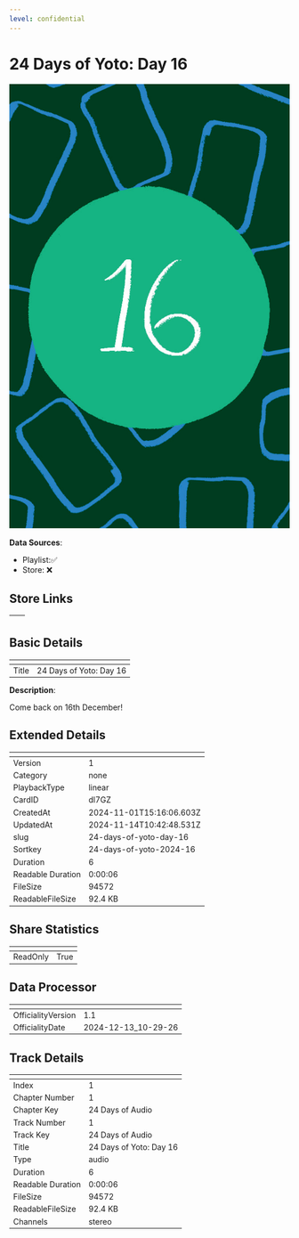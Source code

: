 ```yaml
---
level: confidential
---
```

# 24 Days of Yoto: Day 16

![card_[dl7GZ].png](../../img/cards/card_[dl7GZ].png)

**Data Sources**: 

- Playlist:✅
- Store: ❌


## Store Links

| <!-- --> | <!-- --> |
| - | - |


## Basic Details

| <!-- --> | <!-- --> |
| - | - |
| Title | 24 Days of Yoto: Day 16 |

**Description**:

Come back on 16th December!


## Extended Details

| <!-- --> | <!-- --> |
| - | - |
| Version | 1 |
| Category | none |
| PlaybackType | linear |
| CardID | dl7GZ |
| CreatedAt | 2024-11-01T15:16:06.603Z |
| UpdatedAt | 2024-11-14T10:42:48.531Z |
| slug | 24-days-of-yoto-day-16 |
| Sortkey | 24-days-of-yoto-2024-16 |
| Duration | 6 |
| Readable Duration | 0:00:06 |
| FileSize | 94572 |
| ReadableFileSize | 92.4 KB |


## Share Statistics

| <!-- --> | <!-- --> |
| - | - |
| ReadOnly | True |


## Data Processor

| <!-- --> | <!-- --> |
| - | - |
| OfficialityVersion | 1.1
| OfficialityDate | 2024-12-13_10-29-26


## Track Details

| <!-- --> | <!-- --> |
| - | - |
| Index | 1 |
| Chapter Number | 1 |
| Chapter Key | 24 Days of Audio |
| Track Number | 1 |
| Track Key | 24 Days of Audio |
| Title | 24 Days of Yoto: Day 16 |
| Type | audio |
| Duration | 6 |
| Readable Duration | 0:00:06 |
| FileSize | 94572 |
| ReadableFileSize | 92.4 KB |
| Channels | stereo |

